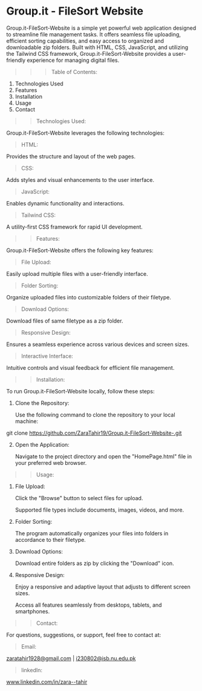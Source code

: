 # Group.it - FileSort Website

Group.it-FileSort-Website is a simple yet powerful web application designed to streamline file management tasks. It offers seamless file uploading, efficient sorting capabilities, and easy access to organized and downloadable zip folders. Built with HTML, CSS, JavaScript, and utilizing the Tailwind CSS framework, Group.it-FileSort-Website provides a user-friendly experience for managing digital files.


>>>Table of Contents:

1. Technologies Used
2. Features
3. Installation
4. Usage
5. Contact





>>Technologies Used:

Group.it-FileSort-Website leverages the following technologies:

>HTML:

 Provides the structure and layout of the web pages.
 
>CSS:

Adds styles and visual enhancements to the user interface.

>JavaScript:

 Enables dynamic functionality and interactions.

>Tailwind CSS:

A utility-first CSS framework for rapid UI development.






>>Features:

Group.it-FileSort-Website offers the following key features:


>File Upload:

 Easily upload multiple files with a user-friendly interface.
 
 
>Folder Sorting: 

 Organize uploaded files into customizable folders of their filetype.


>Download Options:

 Download files of same filetype as a zip folder.


>Responsive Design:

 Ensures a seamless experience across various devices and screen sizes.
 
 
>Interactive Interface: 
 
 Intuitive controls and visual feedback for efficient file management.
 





>>Installation:

To run Group.it-FileSort-Website locally, follow these steps:


1. Clone the Repository: 

   Use the following command to clone the repository to your local machine:

git clone https://github.com/ZaraTahir19/Group.it-FileSort-Website-.git


2. Open the Application: 

   Navigate to the project directory and open the "HomePage.html" file in your preferred web browser.






>>Usage:

1. File Upload:
   
   Click the "Browse" button to select files for upload.

   Supported file types include documents, images, videos, and more.


2. Folder Sorting:

   The program automatically organizes your files into folders in accordance to their filetype.


3. Download Options:

   Download entire folders as zip by clicking the "Download" icon.


4. Responsive Design:

   Enjoy a responsive and adaptive layout that adjusts to different screen sizes.

   Access all features seamlessly from desktops, tablets, and smartphones.






>>Contact:

   For questions, suggestions, or support, feel free to contact at:

>Email:

   zaratahir1928@gmail.com  |  i230802@isb.nu.edu.pk


>linkedIn:

   www.linkedin.com/in/zara--tahir




